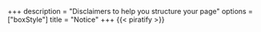 +++
description = "Disclaimers to help you structure your page"
options = ["boxStyle"]
title = "Notice"
+++
{{< piratify >}}